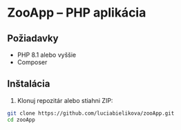 # ZooApp – PHP aplikácia

## Požiadavky
- PHP 8.1 alebo vyššie
- Composer

## Inštalácia

1. Klonuj repozitár alebo stiahni ZIP:
```bash
git clone https://github.com/luciabielikova/zooApp.git
cd zooApp
